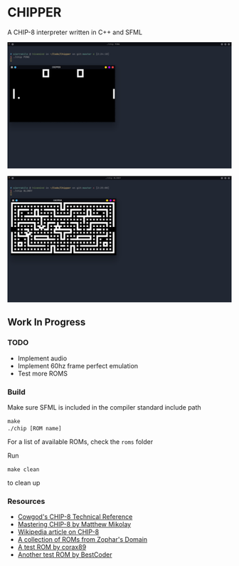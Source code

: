 # CHIPPER

A CHIP-8 interpreter written in C++ and SFML

![pong](https://github.com/2bit-hack/CHIPPER/blob/master/img/pong.png "pong")

![blinky](https://github.com/2bit-hack/CHIPPER/blob/master/img/blinky.png "blinky")

## Work In Progress

### TODO

* Implement audio
* Implement 60hz frame perfect emulation
* Test more ROMS

### Build


Make sure SFML is included in the compiler standard include path

```
make
./chip [ROM name]
```

For a list of available ROMs, check the ```roms``` folder

Run
```
make clean
```
to clean up

### Resources

* [Cowgod's CHIP-8 Technical Reference](http://devernay.free.fr/hacks/chip8/C8TECH10.HTM)
* [Mastering CHIP-8 by Matthew Mikolay](http://mattmik.com/files/chip8/mastering/chip8.html)
* [Wikipedia article on CHIP-8](https://en.wikipedia.org/wiki/CHIP-8)
* [A collection of ROMs from Zophar's Domain](https://www.zophar.net/pdroms/chip8/chip-8-games-pack.html)
* [A test ROM by corax89](https://github.com/corax89/chip8-test-rom)
* [Another test ROM by BestCoder](https://slack-files.com/T3CH37TNX-F3RF5KT43-0fb93dbd1f)